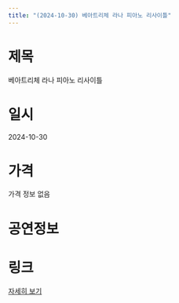 ```yaml
---
title: "(2024-10-30) 베아트리체 라나 피아노 리사이틀"
---
```


# 제목
베아트리체 라나 피아노 리사이틀

# 일시
2024-10-30

# 가격
가격 정보 없음

# 공연정보


# 링크
[자세히 보기](https://www.sac.or.kr/site/main/show/show_view?SN=68501, "https://www.sac.or.kr/site/main/show/show_view?SN=68501")
